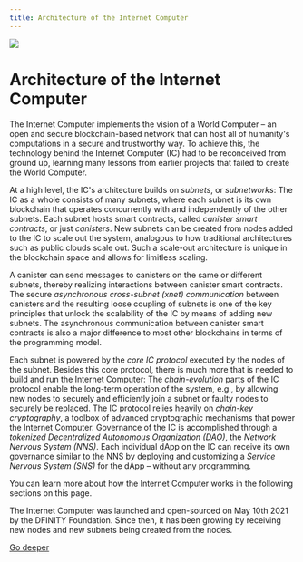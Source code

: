 ```yaml
---
title: Architecture of the Internet Computer
---
```


![](/img/how-it-works/subnet_architecture.png)

# Architecture of the Internet Computer

The Internet Computer implements the vision of a World Computer –  an open and secure blockchain-based network that can host all of humanity's computations in a secure and trustworthy way.
To achieve this, the technology behind the Internet Computer (IC) had to be reconceived from ground up, learning many lessons from earlier projects that failed to create the World Computer.

At a high level, the IC's architecture builds on *subnets*, or *subnetworks*: The IC as a whole consists of many subnets, where each subnet is its own blockchain that operates concurrently with and independently of the other subnets.
Each subnet hosts smart contracts, called *canister smart contracts*, or just *canisters*.
New subnets can be created from nodes added to the IC to scale out the system, analogous to how traditional architectures such as public clouds scale out.
Such a scale-out architecture is unique in the blockchain space and allows for limitless scaling.

A canister can send messages to canisters on the same or different subnets, thereby realizing interactions between canister smart contracts.
The secure *asynchronous cross-subnet (xnet) communication* between canisters and the resulting loose coupling of subnets is one of the key principles that unlock the scalability of the IC by means of adding new subnets.
The asynchronous communication between canister smart contracts is also a major difference to most other blockchains in terms of the programming model.

Each subnet is powered by the *core IC protocol* executed by the nodes of the subnet.
Besides this core protocol, there is much more that is needed to build and run the Internet Computer:
The *chain-evolution* parts of the IC protocol enable the long-term operation of the system, e.g., by allowing new nodes to securely and efficiently join a subnet or faulty nodes to securely be replaced.
The IC protocol relies heavily on *chain-key cryptography*, a toolbox of advanced cryptographic mechanisms that power the Internet Computer.
Governance of the IC is accomplished through a *tokenized Decentralized Autonomous Organization (DAO)*, the *Network Nervous System (NNS)*.
Each individual dApp on the IC can receive its own governance similar to the NNS by deploying and customizing a *Service Nervous System (SNS)* for the dApp – without any programming.

You can learn more about how the Internet Computer works in the following sections on this page.

The Internet Computer was launched and open-sourced on May 10th 2021 by the DFINITY Foundation.
Since then, it has been growing by receiving new nodes and new subnets being created from the nodes.

[Go deeper](/how-it-works/architecture-of-the-internet-computer/)
